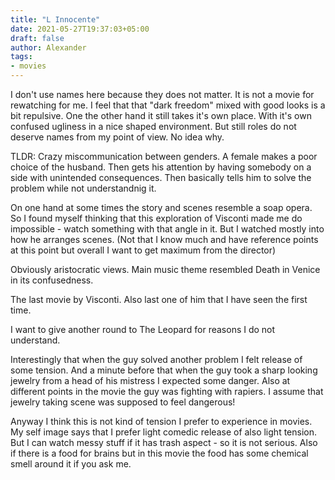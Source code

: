 ```yaml
---
title: "L Innocente"
date: 2021-05-27T19:37:03+05:00
draft: false
author: Alexander
tags:
- movies
---
```


I don't use names here because they does not matter.
It is not a movie for rewatching for me.
I feel that that "dark freedom" mixed with good looks is a bit repulsive.
One the other hand it still takes it's own place.
With it's own confused ugliness in a nice shaped environment.
But still roles do not deserve names from my point of view.
No idea why.

TLDR: Crazy miscommunication between genders. A female makes a poor choice of the husband. Then gets his attention by having somebody on a side with unintended consequences. Then basically tells him to solve the problem while not understandnig it.

On one hand at some times the story and scenes resemble a soap opera.
So I found myself thinking that this exploration of Visconti made me do impossible - watch something with that angle in it.
But I watched mostly into how he arranges scenes.
(Not that I know much and have reference points at this point but overall I want to get maximum from the director)

Obviously aristocratic views.
Main music theme resembled Death in Venice in its confusedness.

The last movie by Visconti.
Also last one of him that I have seen the first time.

I want to give another round to The Leopard for reasons I do not understand.

Interestingly that when the guy solved another problem I felt release of some tension.
And a minute before that when the guy took a sharp looking jewelry from a head of his mistress I expected some danger.
Also at different points in the movie the guy was fighting with rapiers.
I assume that jewelry taking scene was supposed to feel dangerous!

Anyway I think this is not kind of tension I prefer to experience in movies.
My self image says that I prefer light comedic release of also light tension.
But I can watch messy stuff if it has trash aspect - so it is not serious.
Also if there is a food for brains but in this movie the food has some chemical smell around it if you ask me.
